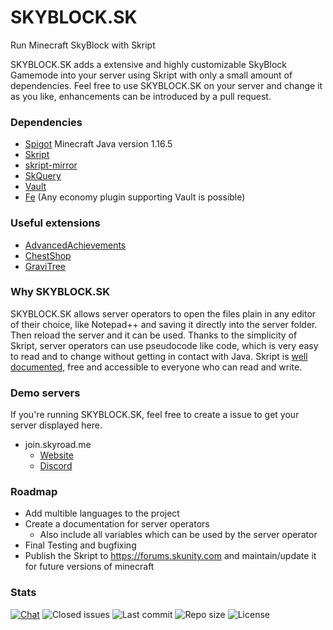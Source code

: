 # SKYBLOCK.SK
Run Minecraft SkyBlock with Skript

SKYBLOCK.SK adds a extensive and highly customizable SkyBlock Gamemode into your server using Skript with only a small amount of dependencies. Feel free to use SKYBLOCK.SK on your server and change it as you like, enhancements can be introduced by a pull request.
	

### Dependencies
- [Spigot](https://hub.spigotmc.org/stash/projects/SPIGOT) Minecraft Java version 1.16.5
- [Skript](https://github.com/SkriptLang/Skript)
- [skript-mirror](https://github.com/btk5h/skript-mirror)
- [SkQuery](https://www.spigotmc.org/resources/unofficial-skquery-fork-1-6-1-12.36631/)
- [Vault](https://www.spigotmc.org/resources/vault.34315)
- [Fe](https://www.spigotmc.org/resources/fe.723/) (Any economy plugin supporting Vault is possible)

### Useful extensions 
- [AdvancedAchievements](https://github.com/PyvesB/AdvancedAchievements)
- [ChestShop](https://github.com/ChestShop-authors/ChestShop-3)
- [GraviTree](https://github.com/ShaneBeee/GraviTree/releases)

### Why SKYBLOCK.SK
SKYBLOCK.SK allows server operators to open the files plain in any editor of their choice, like Notepad++ and saving it directly into the server folder. Then reload the server and it can be used.
Thanks to the simplicity of Skript, server operators can use pseudocode like code, which is very easy to read and to change without getting in contact with Java. Skript is [well documented](http://skriptlang.github.io/Skript/), free and accessible to everyone who can read and write.

### Demo servers
If you're running SKYBLOCK.SK, feel free to create a issue to get your server displayed here.
- join.skyroad.me
  - [Website](https://skyroad.me)
  - [Discord](https://discord.gg/FRuK5BC)

### Roadmap
- Add multible languages to the project
- Create a documentation for server operators
  - Also include all variables which can be used by the server operator
- Final Testing and bugfixing
- Publish the Skript to https://forums.skunity.com and maintain/update it for future versions of minecraft

### Stats

[![Chat](https://img.shields.io/discord/183549486675525634.svg?style=for-the-badge&color=success)](https://discord.gg/FRuK5BC)
![Closed issues](https://img.shields.io/github/issues-closed-raw/Abwasserrohr/SKYBLOCK.SK.svg?style=for-the-badge&color=success)
![Last commit](https://img.shields.io/github/last-commit/Abwasserrohr/SKYBLOCK.SK.svg?style=for-the-badge&color=success)
![Repo size](https://img.shields.io/github/repo-size/Abwasserrohr/SKYBLOCK.SK.svg?style=for-the-badge&color=success)
![License](https://img.shields.io/github/license/Abwasserrohr/SKYBLOCK.SK.svg?style=for-the-badge&color=success)

